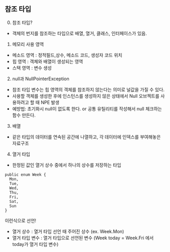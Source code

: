 ## 참조 타입

0) 참조 타입?
- 객체의 번지를 참조하는 타입으로 배열, 열거, 클래스, 인터페이스가 있음.


1) 메모리 사용 영역
- 메소드 영역 : 정적필드,상수, 메소드 코드, 생성자 코드 위치   
- 힙 영역 : 객체와 배열이 생성되는 영역  
- 스택 영역 : 변수 생성


2) null과 NullPointerException
- 참조 타입 변수는 힙 영역의 객체를 참조하지 않는다는 의미로 널값을 가질 수 있다.  
- 사용할 객체를 생성한 후에 인스턴스를 생성하지 않은 상태에서 Null 오브젝트를 사용하려고 할 때 NPE 발생  
- 예방법: 초기화시 null이 없도록 한다. or 공통 유틸리티를 작성해서 null 체크하는 함수 만든다.


3) 배열  
- 같은 타입의 데이터를 연속된 공간에 나열하고, 각 데이터에 인덱스를 부여해놓은 자료구조  


4) 열거 타입
- 한정된 값인 열거 상수 중에서 하나의 상수를 저장하는 타입
```
public enum Week {
  Mon,
  Tue,
  Wed,
  Thu,
  Fri,
  Sat,
  Sun
}
```
이런식으로 선언!  
- 열거 상수 : 열거 타입 선언 때 주어진 상수 (ex. Week.Mon)  
- 열거 타입 변수 : 열거 타입으로 선언된 변수 (Week today = Week.Fri 에서 today가 열거 타입 변수)
